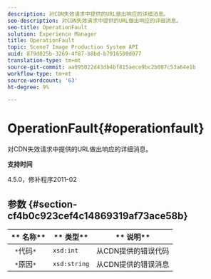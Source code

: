 ```yaml
---
description: 对CDN失效请求中提供的URL做出响应的详细消息。
seo-description: 对CDN失效请求中提供的URL做出响应的详细消息。
seo-title: OperationFault
solution: Experience Manager
title: OperationFault
topic: Scene7 Image Production System API
uuid: 879d025b-3269-4f87-b8bd-b7916509d077
translation-type: tm+mt
source-git-commit: aa095022d43db4bf815aece9bc2b087c53a64e1b
workflow-type: tm+mt
source-wordcount: '63'
ht-degree: 9%

---
```



# OperationFault{#operationfault}

对CDN失效请求中提供的URL做出响应的详细消息。

**支持时间**

4.5.0，修补程序2011-02

## 参数 {#section-cf4b0c923cef4c14869319af73ace58b}

| ** 名称** | ** 类型** | ** 说明** |
|---|---|---|
| ` *`代码`*` | `xsd:int` | 从CDN提供的错误代码 |
| ` *`原因`*` | `xsd:string` | 从CDN提供的错误消息 |

